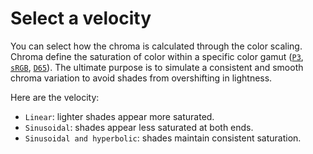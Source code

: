 # Select a velocity

You can select how the chroma is calculated through the color scaling. Chroma define the saturation of color within a specific color gamut ([`P3`](../../glossary.md#p3), [`sRGB`](../../glossary.md#srgb), [`D65`](../../glossary.md#d65)). The ultimate purpose is to simulate a consistent and smooth chroma variation to avoid shades from overshifting in lightness.

Here are the velocity:

* `Linear`: lighter shades appear more saturated.
* `Sinusoidal`: shades appear less saturated at both ends.
* `Sinusoidal and hyperbolic`: shades maintain consistent saturation.

